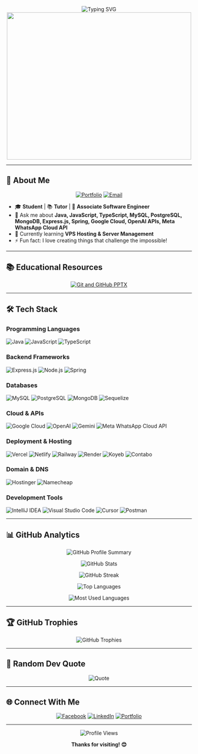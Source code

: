 
<div align="center">
  <img src="https://readme-typing-svg.herokuapp.com?font=Fira+Code&pause=1000&color=6366F1&center=true&vCenter=true&width=435&lines=Do+Something+That+No+One+Can+Imagine;Hi+%F0%9F%91%8B%2C+I'm+%F0%9F%91%BD;Student+%7C+Tutor+%7C+Software+Engineer" alt="Typing SVG" />
</div>

<div align="center">
  <img src="https://developers.giphy.com/branch/master/static/api-512d36c09662682717108a38bbb5c57d.gif" width="500" height="400"/>
</div>

---

## 🚀 About Me

<div align="center">
  
[![Portfolio](https://img.shields.io/badge/Portfolio-000000?style=for-the-badge&logo=About.me&logoColor=white)](https://pasindusampath.com/)
[![Email](https://img.shields.io/badge/Email-D14836?style=for-the-badge&logo=gmail&logoColor=white)](mailto:hello@pasindusampath.com)

</div>

- 🎓 **Student** | 📚 **Tutor** | 💼 **Associate Software Engineer**
- 💬 Ask me about **Java, JavaScript, TypeScript, MySQL, PostgreSQL, MongoDB, Express.js, Spring, Google Cloud, OpenAI APIs, Meta WhatsApp Cloud API**
- 🌱 Currently learning **VPS Hosting & Server Management**
- ⚡ Fun fact: I love creating things that challenge the impossible!

---

## 📚 Educational Resources

<div align="center">
  
[![Git and GitHub PPTX](https://img.shields.io/badge/Git_%26_GitHub_PPTX-FF6B6B?style=for-the-badge&logo=git&logoColor=white)](https://www.canva.com/design/DAGtM2U07_k/EP78dUP16BRk0PK0YA-GWg/view?utm_content=DAGtM2U07_k&utm_campaign=designshare&utm_medium=link2&utm_source=uniquelinks&utlId=hae7b59934d)

</div>

---

## 🛠️ Tech Stack

### Programming Languages
![Java](https://img.shields.io/badge/java-%23ED8B00.svg?style=for-the-badge&logo=openjdk&logoColor=white)
![JavaScript](https://img.shields.io/badge/javascript-%23323330.svg?style=for-the-badge&logo=javascript&logoColor=%23F7DF1E)
![TypeScript](https://img.shields.io/badge/typescript-%23007ACC.svg?style=for-the-badge&logo=typescript&logoColor=white)

### Backend Frameworks
![Express.js](https://img.shields.io/badge/express.js-%23404d59.svg?style=for-the-badge&logo=express&logoColor=%2361DAFB)
![Node.js](https://img.shields.io/badge/node.js-6DA55F?style=for-the-badge&logo=node.js&logoColor=white)
![Spring](https://img.shields.io/badge/spring-%236DB33F.svg?style=for-the-badge&logo=spring&logoColor=white)

### Databases
![MySQL](https://img.shields.io/badge/mysql-%2300f.svg?style=for-the-badge&logo=mysql&logoColor=white)
![PostgreSQL](https://img.shields.io/badge/postgresql-%23316192.svg?style=for-the-badge&logo=postgresql&logoColor=white)
![MongoDB](https://img.shields.io/badge/MongoDB-%234ea94b.svg?style=for-the-badge&logo=mongodb&logoColor=white)
![Sequelize](https://img.shields.io/badge/Sequelize-52B0E7?style=for-the-badge&logo=Sequelize&logoColor=white)

### Cloud & APIs
![Google Cloud](https://img.shields.io/badge/Google%20Cloud-%234285F4.svg?style=for-the-badge&logo=google-cloud&logoColor=white)
![OpenAI](https://img.shields.io/badge/OpenAI-412991?style=for-the-badge&logo=openai&logoColor=white)
![Gemini](https://img.shields.io/badge/Gemini-4285F4?style=for-the-badge&logo=google&logoColor=white)
![Meta WhatsApp Cloud API](https://img.shields.io/badge/Meta%20WhatsApp%20Cloud%20API-1877F2?style=for-the-badge&logo=meta&logoColor=white)

### Deployment & Hosting
![Vercel](https://img.shields.io/badge/Vercel-000000?style=for-the-badge&logo=vercel&logoColor=white)
![Netlify](https://img.shields.io/badge/Netlify-00C7B7?style=for-the-badge&logo=netlify&logoColor=white)
![Railway](https://img.shields.io/badge/Railway-0B0D0E?style=for-the-badge&logo=railway&logoColor=white)
![Render](https://img.shields.io/badge/Render-46E3B7?style=for-the-badge&logo=render&logoColor=white)
![Koyeb](https://img.shields.io/badge/Koyeb-000000?style=for-the-badge&logo=koyeb&logoColor=white)
![Contabo](https://img.shields.io/badge/Contabo-FF6B35?style=for-the-badge&logo=contabo&logoColor=white)

### Domain & DNS
![Hostinger](https://img.shields.io/badge/Hostinger-0066CC?style=for-the-badge&logo=hostinger&logoColor=white)
![Namecheap](https://img.shields.io/badge/Namecheap-DE3723?style=for-the-badge&logo=namecheap&logoColor=white)

### Development Tools
![IntelliJ IDEA](https://img.shields.io/badge/IntelliJ%20IDEA-000000.svg?style=for-the-badge&logo=intellij-idea&logoColor=white)
![Visual Studio Code](https://img.shields.io/badge/Visual%20Studio%20Code-0078d7.svg?style=for-the-badge&logo=visual-studio-code&logoColor=white)
![Cursor](https://img.shields.io/badge/Cursor-000000?style=for-the-badge&logo=cursor&logoColor=white)
![Postman](https://img.shields.io/badge/Postman-FF6C37?style=for-the-badge&logo=postman&logoColor=white)

---

## 📊 GitHub Analytics

<div align="center">
  
![GitHub Profile Summary](https://github-profile-summary-cards.vercel.app/api/cards/profile-details?username=pasindusampath&theme=github_dark)

![GitHub Stats](https://github-profile-summary-cards.vercel.app/api/cards/stats?username=pasindusampath&theme=github_dark)

![GitHub Streak](https://github-profile-summary-cards.vercel.app/api/cards/productive-time?username=pasindusampath&theme=github_dark&utcOffset=8)

![Top Languages](https://github-profile-summary-cards.vercel.app/api/cards/repos-per-language?username=pasindusampath&theme=github_dark)

![Most Used Languages](https://github-profile-summary-cards.vercel.app/api/cards/most-commit-language?username=pasindusampath&theme=github_dark)

</div>

---

## 🏆 GitHub Trophies

<div align="center">
  
![GitHub Trophies](https://github-profile-trophy.vercel.app/?username=pasindusampath&theme=tokyonight&no-frame=false&no-bg=false&margin-w=4&row=2&column=4)

</div>

---

## 💭 Random Dev Quote

<div align="center">
  
![Quote](https://quotes-github-readme.vercel.app/api?type=horizontal&theme=tokyonight)

</div>

---

## 🌐 Connect With Me

<div align="center">
  
[![Facebook](https://img.shields.io/badge/Facebook-%231877F2.svg?style=for-the-badge&logo=Facebook&logoColor=white)](https://facebook.com/PASINDU.T.B)
[![LinkedIn](https://img.shields.io/badge/LinkedIn-%230077B5.svg?style=for-the-badge&logo=linkedin&logoColor=white)](https://linkedin.com/in/pasindu-tb)
[![Portfolio](https://img.shields.io/badge/Portfolio-000000?style=for-the-badge&logo=About.me&logoColor=white)](https://pasindusampath.com/)

</div>

---

<div align="center">
  
![Profile Views](https://komarev.com/ghpvc/?username=pasindusampath&color=blueviolet&style=for-the-badge&label=Profile+Views)

**Thanks for visiting! 😊**

</div>

